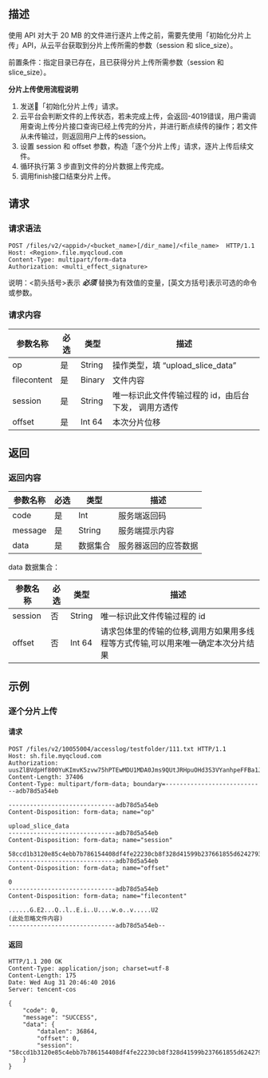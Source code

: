 ## 描述

使用 API 对大于 20 MB 的文件进行逐片上传之前，需要先使用「初始化分片上传」API，从云平台获取到分片上传所需的参数（session 和 slice_size）。

前置条件：指定目录已存在，且已获得分片上传所需参数（session 和 slice_size）。

**分片上传使用流程说明**

1. 发送「初始化分片上传」请求。
2. 云平台会判断文件的上传状态，若未完成上传，会返回-4019错误，用户需调用查询上传分片接口查询已经上传完的分片，并进行断点续传的操作；若文件从未传输过，则返回用户上传的session。
3. 设置 session 和 offset 参数，构造「逐个分片上传」请求，逐片上传后续文件。
4. 循环执行第 3 步直到文件的分片数据上传完成。
5. 调用finish接口结束分片上传。

## 请求

### 请求语法

``` http
POST /files/v2/<appid>/<bucket_name>[/dir_name]/<file_name>  HTTP/1.1
Host: <Region>.file.myqcloud.com
Content-Type: multipart/form-data
Authorization: <multi_effect_signature>
```

说明：<箭头括号>表示 ***必须***  替换为有效值的变量，[英文方括号]表示可选的命令或参数。

### 请求内容

| **参数名称**    | **必选** | **类型** | **描述**                        |
| ----------- | ------ | ------ | ----------------------------- |
| op          | 是      | String | 操作类型，填 “upload_slice_data”         |
| filecontent | 是      | Binary | 文件内容                          |
| session     | 是      | String | 唯一标识此文件传输过程的 id，由后台下发，  调用方透传 |
| offset      | 是      | Int 64 | 本次分片位移                        |

## 返回

### 返回内容

| **参数名称** | **必选** | **类型** | **描述**     |
| -------- | ------ | ------ | ---------- |
| code     | 是      | Int    | 服务端返回码     |
| message  | 是      | String | 服务端提示内容    |
| data     | 是      | 数据集合   | 服务器返回的应答数据 |

data 数据集合：

| 参数名称          | 必选   | 类型     | 描述                                       |
| ------------- | ---- | ------ | ---------------------------------------- |
| session       | 否    | String | 唯一标识此文件传输过程的 id                          |
| offset        | 否    | Int 64 | 请求包体里的传输的位移,调用方如果用多线程等方式传输,可以用来唯一确定本次分片结果 |

## 示例

### 逐个分片上传

#### 请求

``` http
POST /files/v2/10055004/accesslog/testfolder/111.txt HTTP/1.1
Host: sh.file.myqcloud.com
Authorization: uusZlBVdpHf800YuKImvK5zvw75hPTEwMDU1MDA0Jms9QUtJRHpuOHd3S3VYanhpeFFBa1JCQzJEUlhCdFBkN0NybEpRJmU9MTQ3MjY0Nzc4MCZ0PTE0NzI2NDc2MDAmcj0xMDYwMzQ1OTM4JmY9JmI9YWNjZXNzbG9n
Content-Length: 37406
Content-Type: multipart/form-data; boundary=----------------------------adb78d5a54eb

------------------------------adb78d5a54eb
Content-Disposition: form-data; name="op"

upload_slice_data
------------------------------adb78d5a54eb
Content-Disposition: form-data; name="session"

58ccd1b3120e85c4ebb7b786154408df4fe22230cb8f328d41599b237661855d6242793ba2481c1ac0b1277051003cab
------------------------------adb78d5a54eb
Content-Disposition: form-data; name="offset"

0
------------------------------adb78d5a54eb
Content-Disposition: form-data; name="filecontent"

......G.E2...Q..l..E.i..U....w.o..v.....U2
(此处忽略文件内容)
------------------------------adb78d5a54eb--
```

#### 返回

``` http
HTTP/1.1 200 OK
Content-Type: application/json; charset=utf-8
Content-Length: 175
Date: Wed Aug 31 20:46:40 2016
Server: tencent-cos

{
    "code": 0, 
    "message": "SUCCESS", 
    "data": {
        "datalen": 36864, 
        "offset": 0, 
        "session": "58ccd1b3120e85c4ebb7b786154408df4fe22230cb8f328d41599b237661855d6242793ba2481c1ac0b1277051003cab"
    }
}
```



